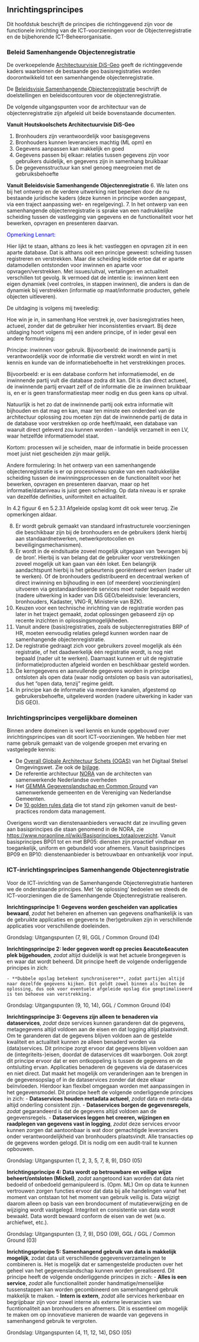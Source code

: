 ## Inrichtingsprincipes

Dit hoofdstuk beschrijft de principes die richtinggevend zijn voor de functionele inrichting van de ICT-voorzieningen voor de Objectenregistratie en de bijbehorende ICT-Beheerorganisatie. 

### Beleid Samenhangende Objectenregistratie

De overkoepelende [Architectuurvisie DiS-Geo](https://www.geobasisregistraties.nl/documenten/publicatie/2020/07/16/houtskoolschets-architectuurvisie-dis-geo) geeft de richtinggevende kaders waarbinnen de bestaande geo basisregistraties worden doorontwikkeld tot een samenhangende objectenregistratie.

De [Beleidsvisie Samenhangende Objectenregistratie](https://www.geobasisregistraties.nl/documenten/beleidsnota/2019/11/29/beleidsvisie-samenhangende-objectenregistratie) beschrijft de doelstellingen en beleidscontouren voor de objectenregistratie.  

De volgende uitgangspunten voor de architectuur van de objectenregistratie zijn afgeleid uit beide bovenstaande documenten.

**Vanuit Houtskoolschets Architectuurvisie DiS-Geo**
 1. Bronhouders zijn verantwoordelijk voor basisgegevens
 2. Bronhouders kunnen leveranciers machtig (ML opm) en
 3. Gegevens aanpassen kan makkelijk en goed
 4. Gegevens passen bij elkaar: relaties tussen gegevens zijn voor gebruikers duidelijk, en gegevens zijn in samenhang bruikbaar
 5. De gegevensstructuur kan snel genoeg meegroeien met de gebruiksbehoefte


**Vanuit Beleidsvisie Samenhangende Objectenregistratie**
 6. We laten ons bij het ontwerp en de verdere uitwerking niet beperken door de nu bestaande juridische kaders (deze kunnen in principe worden aangepast, via een traject aanpassing wet- en regelgeving).
 7. In het ontwerp van een samenhangende objectenregistratie is sprake van een nadrukkelijke scheiding tussen de vastlegging van gegevens en de functionaliteit voor het bewerken, opvragen en presenteren daarvan.
 
<p style="color:blue">
Opmerking Lennart:
 
Hier lijkt te staan, althans zo lees ik het: vastleggen en opvragen zit in een aparte database. Dat is althans ooit een principe geweest: scheiding tussen registreren en verstrekken. Maar die scheiding leidde ertoe dat er aparte datamodellen ontstonden voor inwinnen en aparte voor opvragen/verstrekken. Met issues/uitval, vertalingen en actualiteit verschillen tot gevolg. Ik vermoed dat de intentie is: inwinnen kent een eigen dynamiek (veel controles, in stappen inwinnen), die anders is dan de dynamiek bij verstrekken (informatie op maat/informatie producten, gehele objecten uitleveren).

De uitdaging is volgens mij tweeledig:

Hoe win je in, in samenhang
Hoe verstrek je, over basisregistraties heen, actueel, zonder dat de gebruiker hier inconsistenties ervaart.
Bij deze uitdaging hoort volgens mij een andere principe, of in ieder geval een andere formulering:

Principe: inwinnen voor gebruik.
Bijvoorbeeld: de inwinnende partij is verantwoordelijk voor de informatie die verstrekt wordt en wint in met kennis en kunde van de informatiebehoefte in het verstrekkingen proces.

Bijvoorbeeld: er is een database conform het informatiemodel, en de inwinnende partij vult die database zodra dit kan. Dit is dan direct actueel, de inwinnende partij ervaart zelf of de informatie die ze inwinnen bruikbaar is, en er is geen transformatiestap meer nodig en dus geen kans op uitval.

Natuurlijk is het zo dat de inwinnende partij ook extra informatie wilt bijhouden en dat mag en kan, maar ten minste een onderdeel van de architectuur oplossing zou moeten zijn dat de inwinnende partij de data in de database voor verstrekken op orde heeft/maakt, een database van waaruit direct geleverd zou kunnen worden - landelijk verzamelt in een LV, waar hetzelfde informatiemodel staat.

Kortom: processen wil je scheiden, maar de informatie in beide processen moet juist niet gescheiden zijn maar gelijk.

Andere formulering:
In het ontwerp van een samenhangende objectenregistratie is er op procesniveau sprake van een nadrukkelijke scheiding tussen de inwinningsprocessen en de functionaliteit voor het bewerken, opvragen en presenteren daarvan, maar op het informatie/dataniveau is juist geen scheiding. Op data niveau is er sprake van dezelfde definities, uniformiteit en actualiteit.

In 4.2 figuur 6 en 5.2.3.1 Afgeleide opslag komt dit ook weer terug. Zie opmerkingen aldaar. 
<p>

 
 8. Er wordt gebruik gemaakt van standaard infrastructurele voorzieningen die beschikbaar zijn bij de bronhouders en de gebruikers (denk hierbij aan standaardnetwerken, netwerkprotocollen en beveiligingsmechanismen).
 9. Er wordt in de eindsituatie zoveel mogelijk uitgegaan van ‘bevragen bij de bron’. Hierbij is van belang dat de gebruiker voor verstrekkingen zoveel mogelijk uit kan gaan van één loket. Een belangrijk aandachtspunt hierbij is het gebeurtenis georiënteerd werken (nader uit te werken). Of de bronhouders gedistribueerd en decentraal werken of direct inwinning en bijhouding in een (of meerdere) voorziening(en) uitvoeren via gestandaardiseerde services moet nader bepaald worden (nadere uitwerking in kader van DiS GEO/beleidsvisie: leveranciers, bronhouders, Kadaster, VNG-R, Ministerie van BZK).
 10. Keuzen voor een technische inrichting van de registratie worden pas later in het traject gemaakt, zodat oplossingen gebaseerd zijn op recente inzichten in oplossingsmogelijkheden.
 11. Vanuit andere (basis)registraties, zoals de subjectenregistraties BRP of HR, moeten eenvoudig relaties gelegd kunnen worden naar de samenhangende objectenregistratie.
 12. De registratie gedraagt zich voor gebruikers zoveel mogelijk als één registratie, of het daadwerkelijk één registratie wordt, is nog niet bepaald (nader uit te werken). Daarnaast kunnen er uit de registratie (informatie)producten afgeleid worden en beschikbaar gesteld worden.
 13. De kerngegevens en aanvullende gegevens worden in principe ontsloten als open data (waar nodig ontsloten op basis van autorisaties), dus het “open data, tenzij” regime geldt.
 14. In principe kan de informatie via meerdere kanalen, afgestemd op gebruikersbehoefte, uitgeleverd worden (nadere uitwerking in kader van DiS GEO).


### Inrichtingsprincipes vergelijkbare domeinen

Binnen andere domeinen is veel kennis en kunde opgebouwd over inrichtingsprincipes van dit soort ICT-voorzieningen. We hebben hier met name gebruik gemaakt van de volgende groepen met ervaring en vastgelegde kennis:
- De [Overall Globale Architectuur Schets (OGAS)](https://aandeslagmetdeomgevingswet.nl/publish/library/219/dso_-_gas_-_overall_gas_1.pdf) van het Digitaal Stelsel Omgevingswet. Zie ook de [bijlage](#inrichtingsprincipes-digitaal-stelsel-omgevingwet).
- De referentie architectuur [NORA](#basisprincipes-nora) van de architecten van samenwerkende Nederlandse overheden  
- Het [GEMMA Gegevenslandschap en Common Ground](#architectuurprincipes-gemma-gegevenslandschap-en-common-ground) van samenwerkende gemeenten en de Vereniging van Nederlandse Gemeenten.
- De [10 golden rules data](#de-10-golden-rules-data) die tot stand zijn gekomen vanuit de best-practices rondom data management.

Overigens wordt van dienstenaanbieders verwacht dat ze invulling geven aan basisprincipes die staan genomend in de NORA, zie https://www.noraonline.nl/wiki/Basisprincipes_totaaloverzicht. 
Vanuit basisprincipes BP01 tot en met BP05: diensten zijn proactief vindbaar en toegankelijk, uniform en gebundeld voor afnemers. 
Vanuit basisprincipes BP09 en BP10: dienstenaanbieder is betrouwbaar en ontvankelijk voor input. 


### ICT-inrichtingsprincipes Samenhangende Objectenregistratie

Voor de ICT-inrichting van de Samenhangende Objectenregistratie hanteren we de onderstaande principes. Met 'de oplossing' bedoelen we steeds de ICT-voorzieningen die de Samenhangende Objectenregistratie realiseren.

**Inrichtingsprincipe 1: Gegevens worden gescheiden van applicaties bewaard**, *zodat* het beheren en afnemen van gegevens onafhankelijk is van de gebruikte applicaties en gegevens te (her)gebruiken zijn in verschillende applicaties voor verschillende doeleinden.
 
Grondslag: Uitgangspunten (7, 9), GGL / Common Ground (04)

**Inrichtingsprincipe 2: Ieder gegeven wordt op precies &eacute&eacuten plek bijgehouden**, *zodat* altijd duidelijk is wat het actuele brongegeven is en waar dat wordt beheerd. Dit principe heeft de volgende onderliggende principes in zich:

    - **Dubbele opslag betekent synchroniseren**, zodat partijen altijd naar dezelfde gegevens kijken. Dit geldt zowel binnen als buiten de oplossing, dus ook voor eventuele afgeleide opslag die geoptimaliseerd is ten behoeve van verstrekking.

Grondslag: Uitgangspunten (9, 10, 14), GGL / Common Ground (04)

**Inrichtingsprincipe 3: Gegevens zijn alleen te benaderen via dataservices**, *zodat* deze services kunnen garanderen dat de gegevens, metagegevens altijd voldoen aan de eisen en dat logging altijd plaatsvindt. Om te garanderen dat de gegevens blijven voldoen aan de gestelde kwaliteit en actualiteit kunnen ze alleen benaderd worden via (data)services. Dit principe zorgt ervoor dat gegevens blijven voldoen aan de (integriteits-)eisen, doordat de dataservices dit waarborgen. Ook zorgt dit principe ervoor dat er een ontkoppeling is tussen de gegevens en de ontsluiting ervan. Applicaties benaderen de gegevens via de dataservices en niet direct. Dat maakt het mogelijk om veranderingen aan te brengen in de gegevensopslag of in de dataservices zonder dat deze elkaar beïnvloeden. Hierdoor kan flexibel omgegaan worden met aanpassingen in het gegevensmodel. Dit principe heeft de volgende onderliggende principes in zich:
    - **Dataservices houden metadata actueel**, *zodat* data en meta-data altijd onderling consistent zijn.
    - **Dataservices borgen de gegevensregels**, *zodat* gegarandeerd is dat de gegevens altijd voldoen aan de gegevensregels.
    - **Dataservices leggen het creeren, wijzingen en raadplegen van gegevens vast in logging**, *zodat* deze services ervoor kunnen zorgen dat aantoonbaar is wat door gemachtigde leveranciers onder verantwoordelijkheid van bronhouders plaatsvindt. Alle transacties op de gegevens worden gelogd. Dit is nodig om een audit-trail te kunnen opbouwen.

Grondslag: Uitgangspunten (1, 2, 3, 5, 7, 8, 9), DSO (05)

 
**Inrichtingsprincipe 4: Data wordt op betrouwbare en veilige wijze beheert/ontsloten (Mickel)**, *zodat* aangetoond kan worden dat data niet bedoeld of onbedoeld gemanipuleerd is. (Opm. ML) Om op data te kunnen vertrouwen zorgen functies ervoor dat data bij alle handelingen vanaf het moment van ontstaan tot het moment van gebruik veilig is. Data wijzigt daarom alleen op basis van een brondocument of mutatieverwijzing en de wijziging wordt vastgelegd. Integriteit en consistentie van data wordt bewaakt. Data wordt bewaard conform de eisen van de wet (w.o. archiefwet, etc.).

Grondslag: Uitgangspunten (3, 7, 9), DSO (09), GGL / GGL / Common Ground (03)

**Inrichtingsprincipe 5: Samenhangend gebruik van data is makkelijk mogelijk**, zodat data uit verschillende gegevensverzamelingen te combineren is. Het is mogelijk dat er samengestelde producten over het geheel van het gegevenslandschap kunnen worden gerealiseerd. Dit principe heeft de volgende onderliggende principes in zich:
    - **Alles is een service**, *zodat* alle functionaliteit zonder handmatige/menselijke tussenstappen kan worden gecombineerd om samenhangend gebruik makkelijk te maken.
    - **Intern is extern**, *zodat* alle services herkenbaar en begrijpbaar zijn voor zowel interne als externe leveranciers van fucntionaliteit aan bronhouders en afnemers. Dit is essentieel om mogelijk te maken om op innovatieve manieren de waarde van gegevens in samenhangend gebruik te vergroten.

Grondslag: Uitgangspunten (4, 11, 12, 14), DSO (05)


